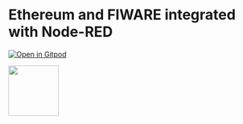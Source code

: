 # Ethereum and FIWARE integrated with Node-RED

[![Open in Gitpod](https://gitpod.io/button/open-in-gitpod.svg)](https://gitpod.io/#https://github.com/hybuild-project/ethereum-fiware)

[<img src="https://e7.pngegg.com/pngimages/934/157/png-clipart-docker-software-deployment-application-software-lxc-devops-others-linux-repository-thumbnail.png" width="100px">](https://labs.play-with-docker.com/?stack=https://raw.githubusercontent.com/hybuild-project/fiware/main/docker-compose.yml)
